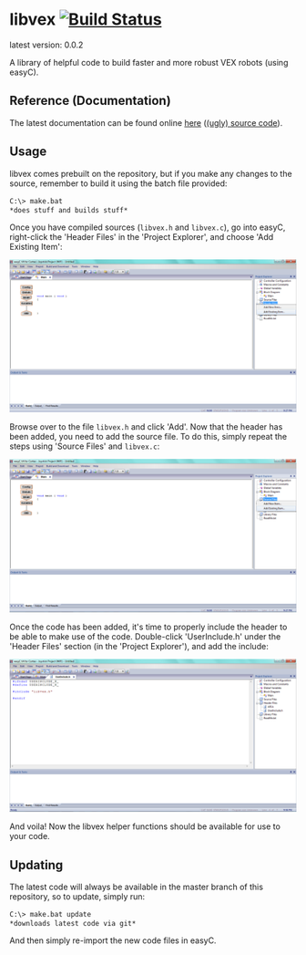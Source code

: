 # libvex [![Build Status](http://img.shields.io/travis/karimsa/libvex.svg?style=flat)](https://travis-ci.org/karimsa/libvex)

latest version: 0.0.2

A library of helpful code to build faster and more robust VEX robots (using easyC).

## Reference (Documentation)
The latest documentation can be found online [here](http://karimsa.github.io/libvex) ([(ugly) source code](http://github.com/karimsa/libvex/tree/gh-pages)).

## Usage
libvex comes prebuilt on the repository, but if you make any changes to the source, remember to build it using the batch file provided:

```
C:\> make.bat
*does stuff and builds stuff*
```

Once you have compiled sources (`libvex.h` and `libvex.c`), go into easyC, right-click the 'Header Files' in the 'Project Explorer', and choose 'Add Existing Item':

![](https://raw.githubusercontent.com/karimsa/libvex/images/IMG-0.png)

Browse over to the file `libvex.h` and click 'Add'. Now that the header has been added, you need to add the source file. To do this, simply repeat the steps using 'Source Files' and `libvex.c`:

![](https://raw.githubusercontent.com/karimsa/libvex/images/IMG-1.png)

Once the code has been added, it's time to properly include the header to be able to make use of the code. Double-click 'UserInclude.h' under the 'Header Files' section (in the 'Project Explorer'), and add the include:

![](https://raw.githubusercontent.com/karimsa/libvex/images/IMG-2.png)

And voila! Now the libvex helper functions should be available for use to your code.

## Updating
The latest code will always be available in the master branch of this repository, so to update, simply run:

```
C:\> make.bat update
*downloads latest code via git*
```

And then simply re-import the new code files in easyC.
